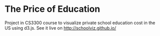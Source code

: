 # The Price of Education
Project in CS3300 course to visualize private school education cost in the US using d3.js. See it live on http://schoolviz.github.io/
